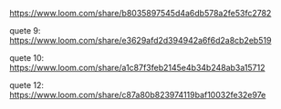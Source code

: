 https://www.loom.com/share/b8035897545d4a6db578a2fe53fc2782

quete 9: https://www.loom.com/share/e3629afd2d394942a6f6d2a8cb2eb519

quete 10: https://www.loom.com/share/a1c87f3feb2145e4b34b248ab3a15712

quete 12: https://www.loom.com/share/c87a80b823974119baf10032fe32e97e